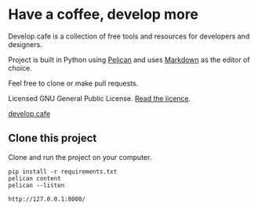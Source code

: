 # Have a coffee, develop more

Develop.cafe is a collection of free tools and resources for developers and designers.

Project is built in Python using [Pelican](https://getpelican.com) and uses [Markdown](https://daringfireball.net/projects/markdown/basics) as the editor of choice.

Feel free to clone or make pull requests.

Licensed GNU General Public License. [Read the licence](https://github.com/melboone/develop_cafe/blob/master/LICENSE).

[develop.cafe](https://develop.cafe)

## Clone this project

Clone and run the project on your computer.

    pip install -r requirements.txt
    pelican content
    pelican --listen

    http://127.0.0.1:8000/
